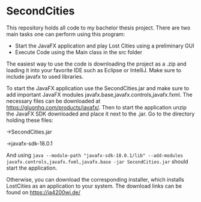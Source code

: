# SecondCities
This repository holds all code to my bachelor thesis project.
There are two main tasks one can perform using this program:
- Start the JavaFX application and play Lost Cities using a preliminary GUI
- Execute Code using the Main class in the src folder

The easiest way to use the code is downloading the project as a .zip and loading it into your favorite IDE such as Eclipse or IntelliJ. 
Make sure to include javafx to used libraries.

To start the JavaFX application use the SecondCities.jar and make sure to add important JavaFX modules javafx.base,javafx.controls,javafx.fxml. 
The necessary files can be downloaded  at https://gluonhq.com/products/javafx/. 
Then to start the application unzip the JavaFX SDK downloaded and place it next to the .jar.
Go to the directory holding these files:
  
   ->SecondCities.jar
   
   ->javafx-sdk-18.0.1
    
And using ```java --module-path "javafx-sdk-18.0.1/lib" --add-modules javafx.controls,javafx.fxml,javafx.base -jar SecondCities.jar``` should start the application.

Otherwise, you can download the corresponding installer, which installs LostCities as an application to your system. The download links can be found on https://ja4200wi.de/
    
   
